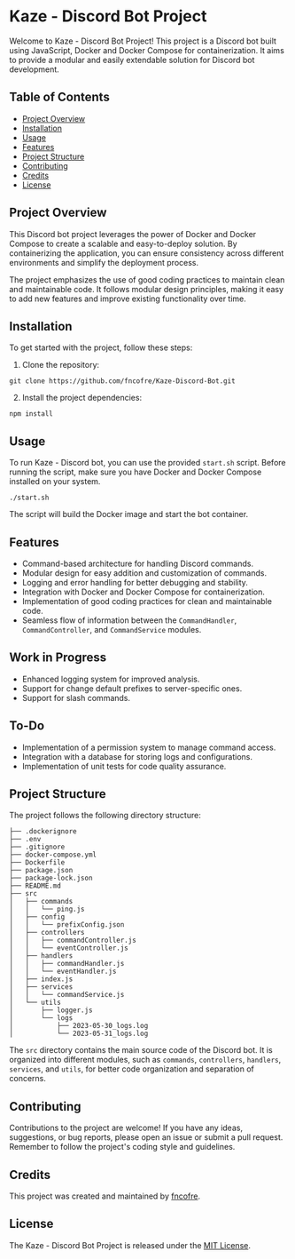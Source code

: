 # Kaze - Discord Bot Project

Welcome to Kaze - Discord Bot Project!
This project is a Discord bot built using JavaScript, Docker and Docker Compose for containerization. It aims to provide a modular and easily extendable solution for Discord bot development.


## Table of Contents

- [Project Overview](#project-overview)
- [Installation](#installation)
- [Usage](#usage)
- [Features](#features)
- [Project Structure](#project-structure)
- [Contributing](#contributing)
- [Credits](#credits)
- [License](#license)


## Project Overview

This Discord bot project leverages the power of Docker and Docker Compose to create a scalable and easy-to-deploy solution. By containerizing the application, you can ensure consistency across different environments and simplify the deployment process.

The project emphasizes the use of good coding practices to maintain clean and maintainable code. It follows modular design principles, making it easy to add new features and improve existing functionality over time.


## Installation

To get started with the project, follow these steps:

1. Clone the repository:
```
git clone https://github.com/fncofre/Kaze-Discord-Bot.git
```
2. Install the project dependencies:
```
npm install
```

## Usage

To run Kaze - Discord bot, you can use the provided `start.sh` script. Before running the script, make sure you have Docker and Docker Compose installed on your system.
```
./start.sh
```

The script will build the Docker image and start the bot container.


## Features

- Command-based architecture for handling Discord commands.
- Modular design for easy addition and customization of commands.
- Logging and error handling for better debugging and stability.
- Integration with Docker and Docker Compose for containerization.
- Implementation of good coding practices for clean and maintainable code.
- Seamless flow of information between the `CommandHandler`, `CommandController`, and `CommandService` modules.


## Work in Progress
- Enhanced logging system for improved analysis.
- Support for change default prefixes to server-specific ones.
- Support for slash commands.


## To-Do
- Implementation of a permission system to manage command access.
- Integration with a database for storing logs and configurations.
- Implementation of unit tests for code quality assurance.


## Project Structure

The project follows the following directory structure:
```
├── .dockerignore
├── .env
├── .gitignore
├── docker-compose.yml
├── Dockerfile
├── package.json
├── package-lock.json
├── README.md
├── src
│   ├── commands
│   │   └── ping.js
│   ├── config
│   │   └── prefixConfig.json
│   ├── controllers
│   │   ├── commandController.js
│   │   └── eventController.js
│   ├── handlers
│   │   ├── commandHandler.js
│   │   └── eventHandler.js
│   ├── index.js
│   ├── services
│   │   └── commandService.js
│   └── utils
│       ├── logger.js
│       └── logs
│           ├── 2023-05-30_logs.log
│           └── 2023-05-31_logs.log
```

The `src` directory contains the main source code of the Discord bot. It is organized into different modules, such as `commands`, `controllers`, `handlers`, `services`, and `utils`, for better code organization and separation of concerns.


## Contributing

Contributions to the project are welcome! If you have any ideas, suggestions, or bug reports, please open an issue or submit a pull request. Remember to follow the project's coding style and guidelines.


## Credits

This project was created and maintained by [fncofre](https://github.com/fncofre).


## License

The Kaze - Discord Bot Project is released under the [MIT License](LICENSE).
